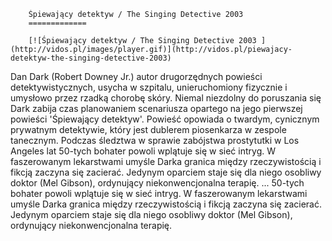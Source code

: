 
        Śpiewający detektyw / The Singing Detective 2003 
        =============
        
        [![Śpiewający detektyw / The Singing Detective 2003 ](http://vidos.pl/images/player.gif)](http://vidos.pl/piewajacy-detektyw-the-singing-detective-2003)
        
        
 Dan Dark (Robert Downey Jr.) autor drugorzędnych powieści detektywistycznych, usycha w szpitalu, unieruchomiony fizycznie i umysłowo przez rzadką chorobę skóry. Niemal niezdolny do poruszania się Dark zabija czas planowaniem scenariusza opartego na jego pierwszej powieści 'Śpiewający detektyw'. Powieść opowiada o twardym, cynicznym prywatnym detektywie, który jest dublerem piosenkarza w zespole tanecznym. Podczas śledztwa w sprawie zabójstwa prostytutki w Los Angeles lat 50-tych bohater powoli wplątuje się w sieć intryg. W faszerowanym lekarstwami umyśle Darka granica między rzeczywistością i fikcją zaczyna się zacierać. Jedynym oparciem staje się dla niego osobliwy doktor (Mel Gibson), ordynujący niekonwencjonalna terapię.   ... 50-tych bohater powoli wplątuje się w sieć intryg. W faszerowanym lekarstwami umyśle Darka granica między rzeczywistością i fikcją zaczyna się zacierać. Jedynym oparciem staje się dla niego osobliwy doktor (Mel Gibson), ordynujący niekonwencjonalna terapię.
    